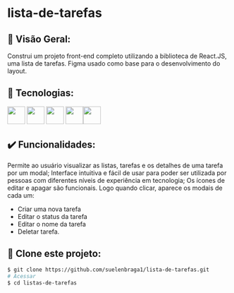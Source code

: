 # lista-de-tarefas

## 🏁 Visão Geral:

Construi um projeto front-end completo utilizando a biblioteca de React.JS, uma lista de tarefas.
Figma usado como base para o desenvolvimento do layout.


## 🚀 Tecnologias:

 <img src="https://cdn.jsdelivr.net/gh/devicons/devicon@latest/icons/react/react-original.svg" width="40" height="40"/> <img src="https://cdn.jsdelivr.net/gh/devicons/devicon@latest/icons/css3/css3-plain.svg" width="40" height="40"/>
 <img src="https://cdn.jsdelivr.net/gh/devicons/devicon@latest/icons/html5/html5-plain.svg" width="40" height="40"/> <img src="https://cdn.jsdelivr.net/gh/devicons/devicon@latest/icons/javascript/javascript-original.svg" width="40" height="40"/><img src="https://cdn.jsdelivr.net/gh/devicons/devicon@latest/icons/figma/figma-original.svg" width="40" height="40"/>

## ✔️ Funcionalidades: 

Permite ao usuário visualizar as listas, tarefas e os detalhes de uma tarefa por um modal;
Interface intuitiva e fácil de usar para poder ser utilizada por pessoas com diferentes níveis de experiência em tecnologia;
Os ícones de editar e apagar são funcionais. Logo quando clicar, aparece os modais de cada um:
- Criar uma nova tarefa
- Editar o status da tarefa
- Editar o nome da tarefa
- Deletar tarefa.


## 👯 Clone este projeto:

```bash
$ git clone https://github.com/suelenbraga1/lista-de-tarefas.git
# Acessar
$ cd listas-de-tarefas
